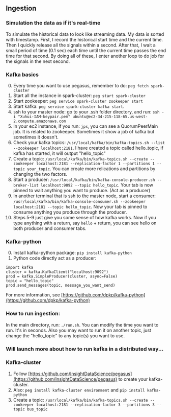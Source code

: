 ## Ingestion
### Simulation the data as if it's real-time
To simulate the historical data to look like streaming data. My data is sorted with timestamp. First, I record the historical start time and the current time. Then I quickly release all the signals within a second. After that, I wait a small period of time (0.1 sec) each time until the current time passes the end time for that second. By doing all of these, I enter another loop to do job for the signals in the next second.

### Kafka basics
0. Every time you want to use pegasus, remember to do: `peg fetch spark-cluster`
1. Start all the instance in spark-cluster: `peg start spark-cluster`
2. Start zookeeper: `peg service spark-cluster zookeeper start`
3. Start kafka: `peg service spark-cluster kafka start`. 
4. ssh to your master node: go to your .ssh folder directory, and run: `ssh -i "Xuhui-IAM-keypair.pem" ubuntu@ec2-34-215-118-65.us-west-2.compute.amazonaws.com`
5. In your ec2 instance, if you run: `jps`, you can see a QuorumPeerMain job. It is related to zookeeper. Sometimes it show a job of kafka but sometimes it doesn't. 
6. Check your kafka topics: `/usr/local/kafka/bin/kafka-topics.sh --list --zookeeper localhost:2181`. I have created a topic called hello_topic, if kafka has started, it will output "hello_topic"
7. Create a topic: `/usr/local/kafka/bin/kafka-topics.sh --create --zookeeper localhost:2181 --replication-factor 1 --partitions 1 --topic your_topic`. You can create more relications and partitions by changing the two factors.
8. Start a producer: `/usr/local/kafka/bin/kafka-console-producer.sh --broker-list localhost:9092 --topic hello_topic`. Your tab is now pinned to wait anything you want to produce. (Act as a producer)
9. In another terminal that is ssh to the master node, start a consumer: `/usr/local/kafka/bin/kafka-console-consumer.sh --zookeeper localhost:2181 --topic hello_topic`. Now your tab is pinned to consume anything you produce through the producer.
10. Steps 5-9 just give you some sense of how kafka works. Now if you type anything with a return, say `hello` + return, you can see hello on both producer and consumer tabs.

### Kafka-python
0. Install kafka-python package: `pip install kafka-python`
1. Python code directly act as a producer: 
```
import kafka
cluster = kafka.KafkaClient("localhost:9092")
prod = kafka.SimpleProducer(cluster, async=False)
topic = "hello_topic"
prod.send_messages(topic, message_you_want_send)
```
For more information, see [https://github.com/dpkp/kafka-python](https://github.com/dpkp/kafka-python)

### How to run ingestion:
In the main directory, run: `./run.sh`. You can modify the time you want to run. It's in seconds. Also you may want to run it on another topic, just change the "hello_topic" to any topic(s) you want to use. 

### Will launch more about how to run kafka in a distributed way...


### Kafka-cluster
1. Follow [https://github.com/InsightDataScience/pegasus](https://github.com/InsightDataScience/pegasus) to create your kafka-cluster.
2. Also: `peg install kafka-cluster environment` and `pip install kafka-python`
3. Create a topic: `/usr/local/kafka/bin/kafka-topics.sh --create --zookeeper localhost:2181 --replication-factor 3 --partitions 3 --topic bus_topic`


